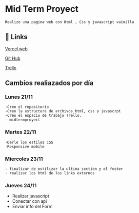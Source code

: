 # Mid Term Proyect

    Realizo una pagina web con Html , Css y javascript vainilla

## 🔗 Links

[Vercel web](https://midproyect-6z41-q7u0k9n9x-santicasalis.vercel.app/)

[Git Hub](https://github.com/santicasalis/midproyect)

[Trello](https://trello.com/invite/b/cUKvF9rN/ATTI07deb1ffe868f4e1b43e85a2eb9363d1072BBC99/kanban-template)

## Cambios realiazados por día

### Lunes 21/11

    -Creo el repositorio
    -Creo la estructura de archivos html, css y javascrpt
    -Creo el espacio de trabajo Trello.
    - midtermproyect

### Martes 22/11

    -Darle los estilos CSS
    -Responsive mobile

### Miercoles 23/11

    - finalizar de estilizar la ultima section y el footer
    - realizar los html de los links externos

### Jueves 24/11

- Realizar javascript
- Conectar con api
- Enviar info del Form
